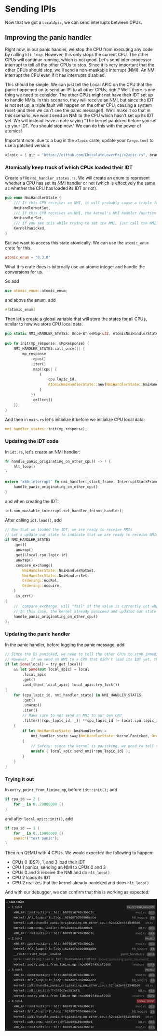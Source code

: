# Sending IPIs
Now that we got a `LocalApic`, we can send interrupts between CPUs.

## Improving the panic handler
Right now, in our panic handler, we stop the CPU from executing any code by calling `hlt_loop`. However, this only stops the current CPU. The other CPUs will continue running, which is not good. Let's send inter-processor interrupt to tell all the other CPUs to stop. Since it is very important that the other CPUs should stop, we'll send a non-maskable interrupt (NMI). An NMI interrupt the CPU even if it has interrupts disabled. 

This should be simple. We can just tell the Local APIC on the CPU that the panic happened on to send an IPI to all other CPUs, right? Well, there is one thing we need to consider. The other CPUs might not have their IDT set up to handle NMIs. In this scenario, they will receive an NMI, but since the IDT is not set up, a triple fault will happen on the other CPU, causing a system reset (and then we can't see the panic message!). We'll make it so that in this scenario, we won't send an NMI to the CPU which hasn't set up its IDT yet. We will instead leave a note saying "The kernel panicked before you set up your IDT. You should stop now." We can do this with the power of atomics!

Important note: due to a bug in the `x2apic` crate, update your `Cargo.toml` to use a patched version:
```rs
x2apic = { git = "https://github.com/ChocolateLoverRaj/x2apic-rs", branch = "fix-id", version = "0.5.0" }
```

### Atomically keep track of which CPUs loaded their IDT
Create a file `nmi_handler_states.rs`. We will create an enum to represent whether a CPU has set its NMI handler or not (which is effectively the same as whether the CPU has loaded its IDT or not).
```rs
pub enum NmiHandlerState {
    /// If this CPU receives an NMI, it will probably cause a triple fault
    NmiHandlerNotSet,
    /// If this CPU receives an NMI, the kernel's NMI handler function will be called
    NmiHandlerSet,
    /// If you see this while trying to set the NMI, just call the NMI handler now
    KernelPanicked,
}
```
But we want to access this state atomically. We can use the `atomic_enum` crate for this.
```toml
atomic_enum = "0.3.0"
```
What this crate does is internally use an atomic integer and handle the conversions for us.

So add
```rs
use atomic_enum::atomic_enum;
```
and above the enum, add
```rs
#[atomic_enum]
```
Then let's create a global variable that will store the states for all CPUs, similar to how we store CPU local data.
```rs
pub static NMI_HANDLER_STATES: Once<BTreeMap<u32, AtomicNmiHandlerState>> = Once::new();

pub fn init(mp_response: &MpResponse) {
    NMI_HANDLER_STATES.call_once(|| {
        mp_response
            .cpus()
            .iter()
            .map(|cpu| {
                (
                    cpu.lapic_id,
                    AtomicNmiHandlerState::new(NmiHandlerState::NmiHandlerNotSet),
                )
            })
            .collect()
    });
}
```
And then in `main.rs` let's initialize it before we initialize CPU local data:
```rs
nmi_handler_states::init(mp_response);
```

### Updating the IDT code
In `idt.rs`, let's create an NMI handler:
```rs
fn handle_panic_originating_on_other_cpu() -> ! {
    hlt_loop()
}

extern "x86-interrupt" fn nmi_handler(_stack_frame: InterruptStackFrame) {
    handle_panic_originating_on_other_cpu()
}
```
and when creating the IDT:
```rs
idt.non_maskable_interrupt.set_handler_fn(nmi_handler);
```
After calling `idt.load()`, add
```rs
// Now that we loaded the IDT, we are ready to receive NMIs
// Let's update our state to indicate that we are ready to receive NMIs
if NMI_HANDLER_STATES
    .get()
    .unwrap()
    .get(&local.cpu.lapic_id)
    .unwrap()
    .compare_exchange(
        NmiHandlerState::NmiHandlerNotSet,
        NmiHandlerState::NmiHandlerSet,
        Ordering::AcqRel,
        Ordering::Acquire,
    )
    .is_err()
{
    // `compare_exchange` will "fail" if the value is currently not what we expected it to be.
    // In this case, the kernel already panicked and updated our state to `KernelPanicked` before we tried to indicate that we are ready to receive NMIs.
    handle_panic_originating_on_other_cpu()
};
```

### Updating the panic handler
In the panic handler, before logging the panic message, add
```rs
// Since the OS panicked, we need to tell the other CPUs to stop immediately
// However, if we send an NMI to a CPU that didn't load its IDT yet, the system will triple fault
if let Some(local) = try_get_local()
    && let Some(mut local_apic) = local
        .local_apic
        .get()
        .and_then(|local_apic| local_apic.try_lock())
{
    for (cpu_lapic_id, nmi_handler_state) in NMI_HANDLER_STATES
        .get()
        .unwrap()
        .iter()
        // Make sure to not send an NMI to our own CPU
        .filter(|(cpu_lapic_id, _)| **cpu_lapic_id != local.cpu.lapic_id)
    {
        if let NmiHandlerState::NmiHandlerSet =
            nmi_handler_state.swap(NmiHandlerState::KernelPanicked, Ordering::Release)
        {
            // Safety: since the kernel is panicking, we need to tell the other CPUs to hlt
            unsafe { local_apic.send_nmi(*cpu_lapic_id) };
        }
    }
}
```

### Trying it out
In `entry_point_from_limine_mp`, before `idt::init();` add
```rs
if cpu_id == 2 {
    for _ in 0..20000000 {}
}
```
and after `local_apic::init()`, add
```rs
if cpu_id == 1 {
    for _ in 0..10000000 {}
    panic!("test panic");
}
```
Then run QEMU with 4 CPUs. We would expected the following to happen:
- CPUs 0 (BSP), 1, and 3 load their IDT
- CPU 1 panics, sending an NMI to CPUs 0 and 3
- CPUs 0 and 3 receive the NMI and do `hlt_loop()`
- CPU 2 loads its IDT
- CPU 2 realizes that the kernel already panicked and does `hlt_loop()`

And with our debugger, we can confirm that this is working as expected:

![Screenshot of call stacks for the 4 CPUs in Vscodium](./Call_Stack.png)
